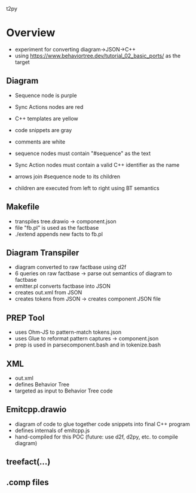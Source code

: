 t2py

# Overview
- experiment for converting diagram->JSON->C++
- using https://www.behaviortree.dev/tutorial_02_basic_ports/ as the target

## Diagram
- Sequence node is purple
- Sync Actions nodes are red
- C++ templates are yellow
- code snippets are gray
- comments are white


- sequence nodes must contain "#sequence" as the text
- Sync Action nodes must contain a valid C++ identifier as the name
- arrows join #sequence node to its children
- children are executed from left to right using BT semantics

## Makefile
- transpiles tree.drawio -> component.json
- file "fb.pl" is used as the factbase
- ./extend appends new facts to fb.pl

## Diagram Transpiler
- diagram converted to raw factbase using d2f
- 6 queries on raw factbase -> parse out semantics of diagram to factbase
- emitter.pl converts factbase into JSON
- creates out.xml from JSON
- creates tokens from JSON -> creates component JSON file

## PREP Tool
- uses Ohm-JS to pattern-match tokens.json
- uses Glue to reformat pattern captures -> component.json
- prep is used in parsecomponent.bash and in tokenize.bash

## XML
- out.xml
- defines Behavior Tree
- targeted as input to Behavior Tree code

## Emitcpp.drawio
- diagram of code to glue together code snippets into final C++ program
- defines internals of emitcpp.js
- hand-compiled for this POC (future: use d2f, d2py, etc. to compile diagram)

## treefact(...)
## .comp files
